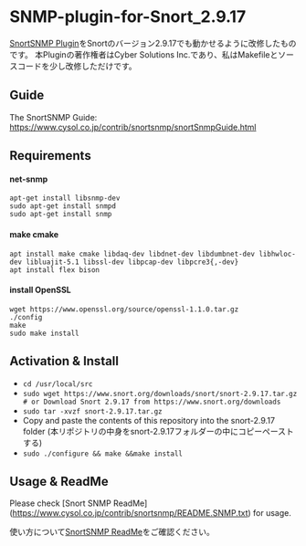 # SNMP-plugin-for-Snort_2.9.17
[SnortSNMP Plugin](https://www.cysol.co.jp/contrib/snortsnmp/index.html)をSnortのバージョン2.9.17でも動かせるように改修したものです。
本Pluginの著作権者はCyber Solutions Inc.であり、私はMakefileとソースコードを少し改修しただけです。

## Guide
The SnortSNMP Guide: https://www.cysol.co.jp/contrib/snortsnmp/snortSnmpGuide.html

## Requirements
#### net-snmp
```
apt-get install libsnmp-dev
sudo apt-get install snmpd
sudo apt-get install snmp
```

#### make cmake
```
apt install make cmake libdaq-dev libdnet-dev libdumbnet-dev libhwloc-dev libluajit-5.1 libssl-dev libpcap-dev libpcre3{,-dev}
apt install flex bison
```

#### install OpenSSL
```
wget https://www.openssl.org/source/openssl-1.1.0.tar.gz
./config
make
sudo make install
```

## Activation & Install
- ```cd /usr/local/src```
- ```sudo wget https://www.snort.org/downloads/snort/snort-2.9.17.tar.gz # or Download Snort 2.9.17 from https://www.snort.org/downloads ```
- ```sudo tar -xvzf snort-2.9.17.tar.gz```
- Copy and paste the contents of this repository into the snort-2.9.17 folder (本リポジトリの中身をsnort-2.9.17フォルダーの中にコピーペーストする) 
- ```sudo ./configure && make &&make install```

## Usage & ReadMe
Please check [Snort SNMP ReadMe] (https://www.cysol.co.jp/contrib/snortsnmp/README.SNMP.txt) for usage.

使い方について[SnortSNMP ReadMe](https://www.cysol.co.jp/contrib/snortsnmp/README.SNMP.txt)をご確認ください。
